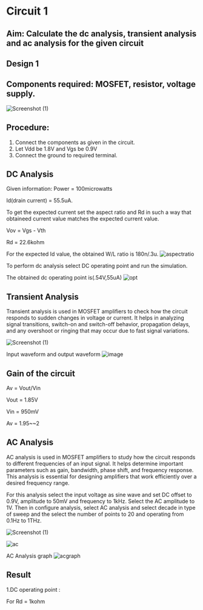 # Circuit 1
## Aim: Calculate the dc analysis, transient analysis and ac analysis for the given circuit 

## Design 1
## Components required: MOSFET, resistor, voltage supply.
![Screenshot (1)](https://github.com/user-attachments/assets/cbf66c21-9165-445a-9681-8e3bf46c73f1)

## Procedure:
1. Connect the components as given in the circuit.
2. Let Vdd be 1.8V and Vgs be 0.9V
3. Connect the ground to required terminal.

## DC Analysis 
Given information: Power = 100microwatts

Id(drain current) = 55.5uA.

To get the expected current set the aspect ratio and Rd in such a way that obtaineed current value matches the expected current value.

Vov = Vgs - Vth

Rd = 22.6kohm

For the expected Id value, the obtained W/L ratio is 180n/.3u.
![aspectratio](https://github.com/user-attachments/assets/f811ecb5-5610-4412-bddf-53323b08c1c4)


To perform dc analysis select DC operating point and run the simulation.

The obtained dc operating point is(.54V,55uA)
![opt](https://github.com/user-attachments/assets/6e4cba50-3d9c-412a-ad4b-085f50abe6e2)



## Transient Analysis
Transient analysis is used in MOSFET amplifiers to check how the circuit responds to sudden changes in voltage or current. It helps in analyzing signal transitions, switch-on and switch-off behavior, propagation delays, and any overshoot or ringing that may occur due to fast signal variations.

![Screenshot (1)](https://github.com/user-attachments/assets/c5b6dd5e-4f1f-4e19-a452-9e99bda1f58b)


Input waveform and output waveform
![image](https://github.com/user-attachments/assets/4c26982f-4d35-4e1e-8b7c-893b0d10ff8d)


## Gain of the circuit

Av = Vout/Vin

Vout = 1.85V

Vin = 950mV

Av = 1.95~~2

## AC Analysis


AC analysis is used in MOSFET amplifiers to study how the circuit responds to different frequencies of an input signal. It helps determine important parameters such as gain, bandwidth, phase shift, and frequency response. This analysis is essential for designing amplifiers that work efficiently over a desired frequency range.

For this analysis select the input voltage as sine wave and set DC offset to 0.9V, amplitude to 50mV and frequency to 1kHz. Select the AC amplitude to 1V. Then in configure analysis, select AC analysis and select decade in type of sweep and the select the number of points to 20 and operating from 0.1Hz to 1THz.

![Screenshot (1)](https://github.com/user-attachments/assets/7419b0a9-6ba6-412f-bb2c-78f6e213cf5c)


![ac](https://github.com/user-attachments/assets/fafdf120-2e03-4e7a-9ef3-12475a06ae01)


AC Analysis graph
![acgraph](https://github.com/user-attachments/assets/5083d083-edd4-4edb-bed3-15edb641a59c)



## Result

1.DC operating point :

For Rd = 1kohm
